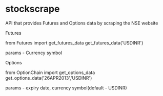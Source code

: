 stockscrape
===========
API that provides Futures and Options data by scraping the NSE website

Futures

from Futures import get_futures_data
get_futures_data('USDINR')

params - Currency symbol

Options

from OptionChain import get_options_data
get_options_data('26APR2013','USDINR')

params - expiry date, currency symbol(default - USDINR)
